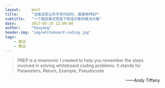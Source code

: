 ```yaml
---
layout:     post
title:      "当面试官让你手写代码时，请使用PREP"
subtitle:   "一个能给面试官留下绝佳印象的解决方案"
date:       2017-05-25 12:00:00 
author:     "9aoyang"
header-img: "img/whiteboard-coding.jpg"
tags:
    - 面试 
    - 算法
---
```


> PREP is a mnemonic I created to help you remember the steps involved in solving whiteboard coding problems. It stands for Parameters, Return, Example, Pseudocode

<p style="text-align: right">——Andy Tiffany</p>




